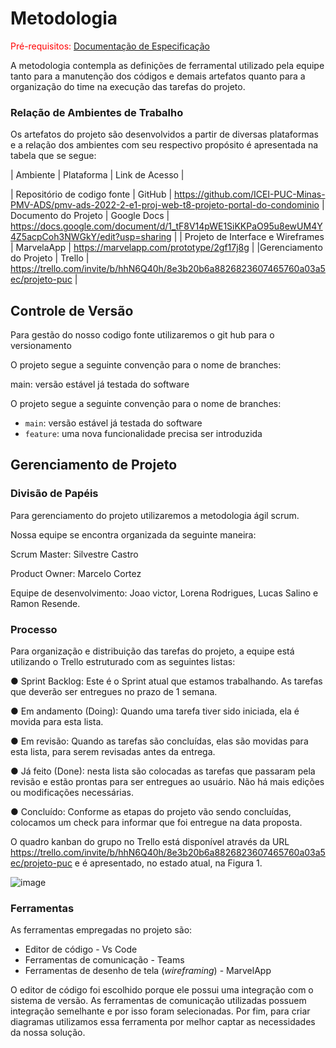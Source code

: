 
# Metodologia

<span style="color:red">Pré-requisitos: <a href="2-Especificação do Projeto.md"> Documentação de Especificação</a></span>

A metodologia contempla as definições de ferramental utilizado pela equipe tanto para a manutenção dos códigos e demais artefatos quanto para a organização do time na execução das tarefas do projeto.  

<h3> Relação de Ambientes de Trabalho </h3>

Os artefatos do projeto são desenvolvidos a partir de diversas plataformas e a relação dos ambientes com seu respectivo propósito é apresentada na tabela que se segue:

| Ambiente  |  Plataforma  |  Link de Acesso  |

| Repositório de codigo fonte | GitHub | https://github.com/ICEI-PUC-Minas-PMV-ADS/pmv-ads-2022-2-e1-proj-web-t8-projeto-portal-do-condominio |
Documento do Projeto | Google Docs | https://docs.google.com/document/d/1_tF8V14pWE1SiKKPaO95u8ewUM4Y4Z5acpCoh3NWGkY/edit?usp=sharing |
| Projeto de Interface e Wireframes | MarvelaApp | https://marvelapp.com/prototype/2gf17j8g |
|Gerenciamento do Projeto | Trello | https://trello.com/invite/b/hhN6Q40h/8e3b20b6a8826823607465760a03a5ec/projeto-puc |

## Controle de Versão

Para gestão do nosso codigo fonte utilizaremos o git hub para o versionamento

O projeto segue a seguinte convenção para o nome de branches:

main: versão estável já testada do software

O projeto segue a seguinte convenção para o nome de branches:

- `main`: versão estável já testada do software
- `feature`: uma nova funcionalidade precisa ser introduzida


## Gerenciamento de Projeto

### Divisão de Papéis

Para gerenciamento do projeto utilizaremos a metodologia ágil scrum.

Nossa equipe se encontra organizada da seguinte maneira:

Scrum Master: Silvestre Castro

Product Owner: Marcelo Cortez

Equipe de desenvolvimento: Joao victor, Lorena Rodrigues, Lucas Salino e Ramon Resende.

### Processo

Para organização e distribuição das tarefas do projeto, a equipe está utilizando o Trello estruturado com as seguintes listas:

●     Sprint Backlog: Este é o Sprint atual que estamos trabalhando. As tarefas que deverão ser entregues no prazo de 1 semana.

●     Em andamento (Doing): Quando uma tarefa tiver sido iniciada, ela é movida para esta lista.

●     Em revisão: Quando as tarefas são concluídas, elas são movidas para esta lista, para serem revisadas antes da entrega.

●     Já feito (Done): nesta lista são colocadas as tarefas que passaram pela revisão e  estão prontas para ser entregues ao usuário. Não há mais edições ou modificações necessárias.

●     Concluído: Conforme as etapas do projeto vão sendo concluídas, colocamos um check para informar que foi entregue na data proposta.

O quadro kanban do grupo no Trello está disponível através da URL https://trello.com/invite/b/hhN6Q40h/8e3b20b6a8826823607465760a03a5ec/projeto-puc e é apresentado, no estado atual, na Figura 1.

![image](https://user-images.githubusercontent.com/105026101/198887806-710aeb9d-1a97-40a8-8854-214278056bd5.png)


### Ferramentas

As ferramentas empregadas no projeto são:

- Editor de código - Vs Code
- Ferramentas de comunicação - Teams
- Ferramentas de desenho de tela (_wireframing_) - MarvelApp

O editor de código foi escolhido porque ele possui uma integração com o
sistema de versão. As ferramentas de comunicação utilizadas possuem
integração semelhante e por isso foram selecionadas. Por fim, para criar
diagramas utilizamos essa ferramenta por melhor captar as
necessidades da nossa solução.

